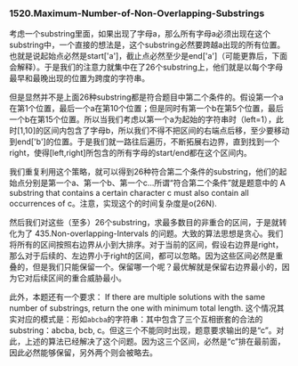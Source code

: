 ### 1520.Maximum-Number-of-Non-Overlapping-Substrings

考虑一个substring里面，如果出现了字母a，那么所有字母a必须出现在这个substring中，一个直接的想法是，这个substring必然要跨越a出现的所有位置。也就是说起始点必然是start['a']，截止点必然至少是end['a']（可能更靠后，下面会解释）。于是我们的注意力就集中在了26个substring上，他们就是以每个字母最早和最晚出现的位置为跨度的字符串。

但是显然并不是上面26种substring都是符合题目中第二个条件的。假设第一个a在第1个位置，最后一个a在第10个位置；但是同时有第一个b在第5个位置，最后一个b在第15个位置。所以当我们考虑以第一个a为起始的字符串时（left=1），此时[1,10]的区间内包含了字母b，所以我们不得不把区间的右端点后移，至少要移动到end['b']的位置。于是我们就一路往后遍历，不断拓展右边界，直到找到一个right，使得[left,right]所包含的所有字母的start/end都在这个区间内。

我们重复利用这个策略，就可以得到26种符合第二个条件的substring，他们的起始点分别是第一个a、第一个b、第一个c...所谓“符合第二个条件”就是题意中的 A substring that contains a certain character c must also contain all occurrences of c。注意，实现这个的时间复杂度是o(26N).

然后我们对这些（至多）26个substring，求最多数目的非重合的区间，于是就转化为了 435.Non-overlapping-Intervals 的问题。大致的算法思想是贪心。我们将所有的区间按照右边界从小到大排序。对于当前的区间，假设右边界是right，那么对于后续的、左边界小于right的区间，都可以忽略。因为这些区间必然是重叠的，但是我们只能保留一个。保留哪一个呢？最优解就是保留右边界最小的，因为它对后续区间的重合威胁最小。

此外，本题还有一个要求： If there are multiple solutions with the same number of substrings, return the one with minimum total length. 这个情况其实对应的模式是：形如```abcba```的字符串：其中包含了三个互相嵌套的合法的substring：abcba, bcb, c。但这三个不能同时出现，题意要求输出的是“c”。对此，上述的算法已经解决了这个问题。因为这三个区间，必然是“c”排在最前面，因此必然能够保留，另外两个则会被略去。
